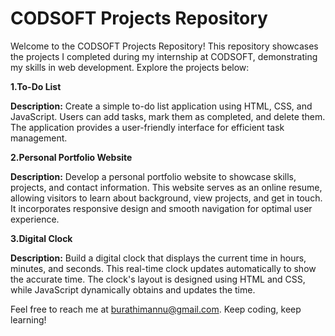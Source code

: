 # CODSOFT Projects Repository

Welcome to the CODSOFT Projects Repository! This repository showcases the projects I completed during my internship at CODSOFT, demonstrating my skills in web development. Explore the projects below:

**1.To-Do List**

**Description:** Create a simple to-do list application using HTML, CSS, and JavaScript. Users can add tasks, mark them as completed, and delete them. The application provides a user-friendly interface for efficient task management.


**2.Personal Portfolio Website**

**Description:** Develop a personal portfolio website to showcase skills, projects, and contact information. This website serves as an online resume, allowing visitors to learn about background, view projects, and get in touch. It incorporates responsive design and smooth navigation for optimal user experience.


**3.Digital Clock**

**Description:** Build a digital clock that displays the current time in hours, minutes, and seconds. This real-time clock updates automatically to show the accurate time. The clock's layout is designed using HTML and CSS, while JavaScript dynamically obtains and updates the time.


Feel free to reach me at burathimannu@gmail.com. Keep coding, keep learning!

